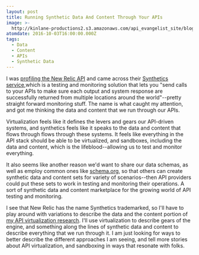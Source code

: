 ```yaml
---
layout: post
title: Running Synthetic Data And Content Through Your APIs
image: >-
  http://kinlane-productions2.s3.amazonaws.com/api_evangelist_site/blog/bw_synthetic_api.png
atomdate: 2016-10-03T16:00:00.000Z
tags:
  - Data
  - Content
  - APIs
  - Synthetic Data
---
```

I was [profiling the New Relic API](http://monitoring.apievangelist.com/organizations/) and came across their [Synthetics service](https://newrelic.com/synthetics),which is a testing and monitoring solution that lets you "send calls to your APIs to make sure each output and system response are successfully returned from multiple locations around the world"--pretty straight forward monitoring stuff. The name is what caught my attention, and got me thinking the data and content that we run through our APIs.

Virtualization feels like it defines the levers and gears our API-driven systems, and synthetics feels like it speaks to the data and content that flows through flows through these systems. It feels like everything in the API stack should be able to be virtualized, and sandboxes, including the data and content, which is the lifeblood--allowing us to test and monitor everything.

It also seems like another reason we'd want to share our data schemas, as well as employ common ones like [schema.org](http://schema.org/), so that others can create synthetic data and content sets for variety of scenarios--then API providers could put these sets to work in testing and monitoring their operations. A sort of synthetic data and content marketplace for the growing world of API testing and monitoring.

I see that New Relic has the name Synthetics trademarked, so I'll have to play around with variations to describe the data and the content portion of [my API virtualization research](http://virtualization.apievangelist.com/). I'll use virtualization to describe gears of the engine, and something along the lines of synthetic data and content to describe everything that we run through it. I am just looking for ways to better describe the different approaches I am seeing, and tell more stories about API virtualization, and sandboxing in ways that resonate with folks.